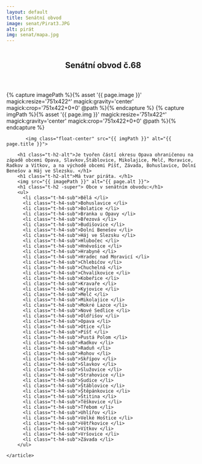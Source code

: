 ```yaml
---
layout: default
title: Senátní obvod
image: senat/Pirat3.JPG
alt: pirát
img: senat/mapa.jpg
---
```

<div class="row">
  <div class="medium-12  columns">
    <article itemtype="http://schema.org/BlogPosting" itemscope="">
      <link itemprop="mainEntityOfPage" href="/volby/senat/">
        <header class="c-page-header">
          <h1 itemprop="headline" class="c-page-title">Senátní obvod č.68</h1>
        </header>
       {% capture imagePath %}{% asset '{{ page.image }}' magick:resize='751x422^' magick:gravity='center' magick:crop='751x422+0+0' @path %}{% endcapture %}
        {% capture imgPath %}{% asset '{{ page.img }}' magick:resize='751x422^' magick:gravity='center' magick:crop='751x422+0+0' @path %}{% endcapture %}
         
           <img class="float-center" src="{{ imgPath }}" alt="{{ page.title }}">
         
        <h1 class="t-h2-alt">Je tvořen částí okresu Opava ohraničenou na západě obcemi Opava, Slavkov,Štáblovice, Mikolajice, Melč, Moravice, Radkov a Vítkov, a na východě obcemi Píšť, Závada, Bohuslavice, Dolní Benešov a Háj ve Slezsku. </h1>
        <h1 class="t-h2-alt">Má tvar piráta. </h1>
        <img src="{{ imagePath }}" alt="{{ page.alt }}">
        <h1 class="t-h2 -super"> Obce v senátním obvodu:</h1>
        <ul>
          <li class="t-h4-sub">Bělá </li>
          <li class="t-h4-sub">Bohuslavice </li>
          <li class="t-h4-sub">Bolatice </li>
          <li class="t-h4-sub">Branka u Opavy </li>
          <li class="t-h4-sub">Březová </li>
          <li class="t-h4-sub">Budišovice </li>
          <li class="t-h4-sub">Dolní Benešov </li>
          <li class="t-h4-sub">Háj ve Slezsku </li>
          <li class="t-h4-sub">Hlubočec </li>
          <li class="t-h4-sub">Hněvošice </li>
          <li class="t-h4-sub">Hrabyně </li>
          <li class="t-h4-sub">Hradec nad Moravicí </li>
          <li class="t-h4-sub">Chlebičov </li>
          <li class="t-h4-sub">Chuchelná </li>
          <li class="t-h4-sub">Chvalíkovice </li>
          <li class="t-h4-sub">Kobeřice </li>
          <li class="t-h4-sub">Kravaře </li>
          <li class="t-h4-sub">Kyjovice </li>
          <li class="t-h4-sub">Melč </li>
          <li class="t-h4-sub">Mikolajice </li>
          <li class="t-h4-sub">Mokré Lazce </li>
          <li class="t-h4-sub">Nové Sedlice </li>
          <li class="t-h4-sub">Oldřišov </li>
          <li class="t-h4-sub">Opava </li>
          <li class="t-h4-sub">Otice </li>
          <li class="t-h4-sub">Píšť </li>
          <li class="t-h4-sub">Pustá Polom </li>
          <li class="t-h4-sub">Radkov </li>
          <li class="t-h4-sub">Raduň </li>
          <li class="t-h4-sub">Rohov </li>
          <li class="t-h4-sub">Skřípov </li>
          <li class="t-h4-sub">Slavkov </li>
          <li class="t-h4-sub">Služovice </li>
          <li class="t-h4-sub">Strahovice </li>
          <li class="t-h4-sub">Sudice </li>
          <li class="t-h4-sub">Štáblovice </li>
          <li class="t-h4-sub">Štěpánkovice </li>
          <li class="t-h4-sub">Štitina </li>
          <li class="t-h4-sub">Těškovice </li>
          <li class="t-h4-sub">Třebom </li>
          <li class="t-h4-sub">Uhlířov </li>
          <li class="t-h4-sub">Velké Hoštice </li>
          <li class="t-h4-sub">Větřkovice </li>
          <li class="t-h4-sub">Vítkov </li>
          <li class="t-h4-sub">Vršovice </li>
          <li class="t-h4-sub">Závada </li>
        </ul>

    </article>
  </div>
</div>